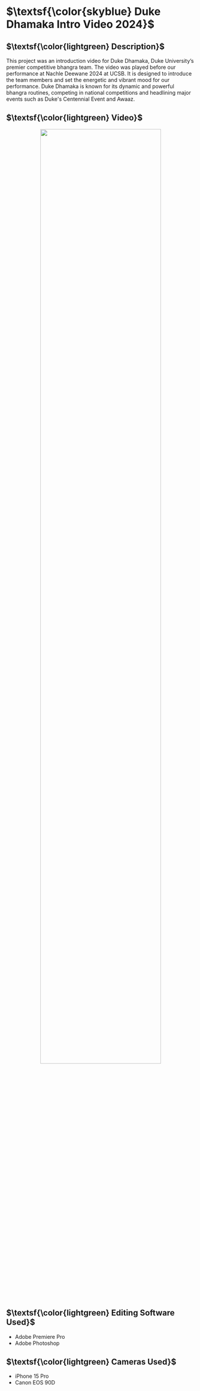  # $\textsf{\color{skyblue} Duke Dhamaka Intro Video 2024}$

## $\textsf{\color{lightgreen} Description}$
This project was an introduction video for Duke Dhamaka, Duke University’s premier competitive bhangra team. The video was played before our performance at Nachle Deewane 2024 at UCSB. It is designed to introduce the team members and set the energetic and vibrant mood for our performance. Duke Dhamaka is known for its dynamic and powerful bhangra routines, competing in national competitions and headlining major events such as Duke's Centennial Event and Awaaz.

## $\textsf{\color{lightgreen} Video}$
  <p align="center">
   <a style="text-align: center;" href="https://www.dropbox.com/scl/fi/s1jiimw04ngodehj4dufw/IntroVideov3.mp4?rlkey=u7uzopjnrwsynytcvvyjg2gew&st=qscyb9cc&dl=0">
    <img src="thumbnail.png" width="80%">
  </a>
  </p>


## $\textsf{\color{lightgreen} Editing Software Used}$
- Adobe Premiere Pro
- Adobe Photoshop

## $\textsf{\color{lightgreen} Cameras Used}$
- iPhone 15 Pro
- Canon EOS 90D
